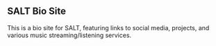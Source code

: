 ## SALT Bio Site

This is a bio site for SALT, featuring links to social media, projects, and various music streaming/listening services.
